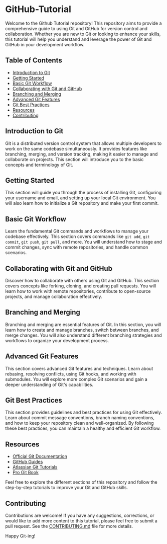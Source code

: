 # GitHub-Tutorial

Welcome to the Github Tutorial repository! This repository aims to provide a comprehensive guide to using Git and GitHub for version control and collaboration. Whether you are new to Git or looking to enhance your skills, this tutorial will help you understand and leverage the power of Git and GitHub in your development workflow.

## Table of Contents

- [Introduction to Git](#introduction-to-git)
- [Getting Started](#getting-started)
- [Basic Git Workflow](#basic-git-workflow)
- [Collaborating with Git and GitHub](#collaborating-with-git-and-github)
- [Branching and Merging](#branching-and-merging)
- [Advanced Git Features](#advanced-git-features)
- [Git Best Practices](#git-best-practices)
- [Resources](#resources)
- [Contributing](#contributing)

## Introduction to Git

Git is a distributed version control system that allows multiple developers to work on the same codebase simultaneously. It provides features like branching, merging, and version tracking, making it easier to manage and collaborate on projects. This section will introduce you to the basic concepts and terminology of Git.

## Getting Started

This section will guide you through the process of installing Git, configuring your username and email, and setting up your local Git environment. You will also learn how to initialize a Git repository and make your first commit.

## Basic Git Workflow

Learn the fundamental Git commands and workflows to manage your codebase effectively. This section covers commands like `git add`, `git commit`, `git push`, `git pull`, and more. You will understand how to stage and commit changes, sync with remote repositories, and handle common scenarios.

## Collaborating with Git and GitHub

Discover how to collaborate with others using Git and GitHub. This section covers concepts like forking, cloning, and creating pull requests. You will learn how to work with remote repositories, contribute to open-source projects, and manage collaboration effectively.

## Branching and Merging

Branching and merging are essential features of Git. In this section, you will learn how to create and manage branches, switch between branches, and merge changes. You will also understand different branching strategies and workflows to organize your development process.

## Advanced Git Features

This section covers advanced Git features and techniques. Learn about rebasing, resolving conflicts, using Git hooks, and working with submodules. You will explore more complex Git scenarios and gain a deeper understanding of Git's capabilities.

## Git Best Practices

This section provides guidelines and best practices for using Git effectively. Learn about commit message conventions, branch naming conventions, and how to keep your repository clean and well-organized. By following these best practices, you can maintain a healthy and efficient Git workflow.

## Resources

- [Official Git Documentation](https://git-scm.com/doc)
- [GitHub Guides](https://guides.github.com/)
- [Atlassian Git Tutorials](https://www.atlassian.com/git/tutorials)
- [Pro Git Book](https://git-scm.com/book/en/v2)

Feel free to explore the different sections of this repository and follow the step-by-step tutorials to improve your Git and GitHub skills.

## Contributing

Contributions are welcome! If you have any suggestions, corrections, or would like to add more content to this tutorial, please feel free to submit a pull request. See the [CONTRIBUTING.md](./CONTRIBUTING.md) file for more details.

Happy Git-ing!

